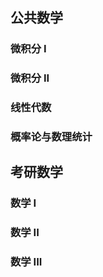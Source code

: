 

## 公共数学

### 微积分 I

### 微积分 II

### 线性代数

### 概率论与数理统计

## 考研数学

### 数学 I

### 数学 II

### 数学 III









